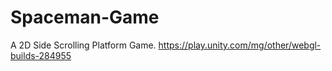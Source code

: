 # Spaceman-Game
A 2D Side Scrolling Platform Game.
https://play.unity.com/mg/other/webgl-builds-284955
